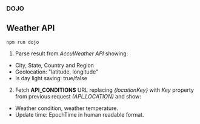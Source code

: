 ### DOJO ###

## Weather API ##

```shell
npm run dojo
```

1. Parse result from _AccuWeather API_ showing:
  * City, State, Country and Region
  * Geolocation: "latitude, longitude"
  * Is day light saving: true/false

2. Fetch **API_CONDITIONS** URL replacing _{locationKey}_ with _Key_ property from previous request _(API_LOCATION)_ and show:
  * Weather condition, weather temperature.
  * Update time: EpochTime in human readable format.
